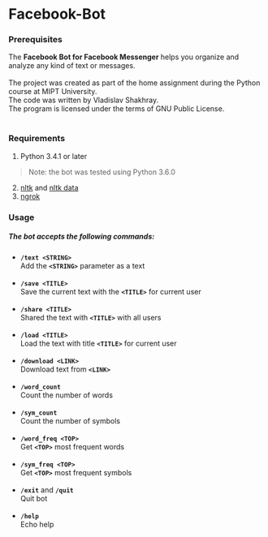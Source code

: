 # Facebook-Bot

### Prerequisites
The **Facebook Bot for Facebook Messenger** helps you organize and analyze any kind of text or messages.<br>
<br>The project was created as part of the home assignment during the Python course at MIPT University.
<br> The code was written by Vladislav Shakhray.<br>The program is licensed under the terms of GNU Public License.
<br><br>
### Requirements
1. Python 3.4.1 or later
> Note: the bot was tested using Python 3.6.0
2. [nltk](http://www.nltk.org/install.html) and [nltk data](http://www.nltk.org/data.html)
3. [ngrok](https://ngrok.com/download)

### Usage
##### The bot accepts the following commands:
* **```/text <STRING>```**  <br> Add the **```<STRING>```** parameter as a text<br><br>
* **```/save <TITLE>```**<br>Save the current text with the **```<TITLE>```** for current user<br><br>
* **```/share <TITLE>```**<br>Shared the text with **```<TITLE>```** with all users<br><br>
* **```/load <TITLE>```**<br>Load the text with title **```<TITLE>```** for current user<br><br>
* **```/download <LINK>```**<br>Download text from **```<LINK>```**<br><br>
* **```/word_count```**<br>Count the number of words<br><br>
* **```/sym_count```**<br>Count the number of symbols<br><br>
* **```/word_freq <TOP>```**<br>Get **```<TOP>```** most frequent words<br><br>
* **```/sym_freq <TOP>```**<br>Get **```<TOP>```** most frequent symbols<br><br>
* **```/exit```**  and **```/quit```**<br>Quit bot<br><br>
* **```/help```**<br>Echo help<br><br>
